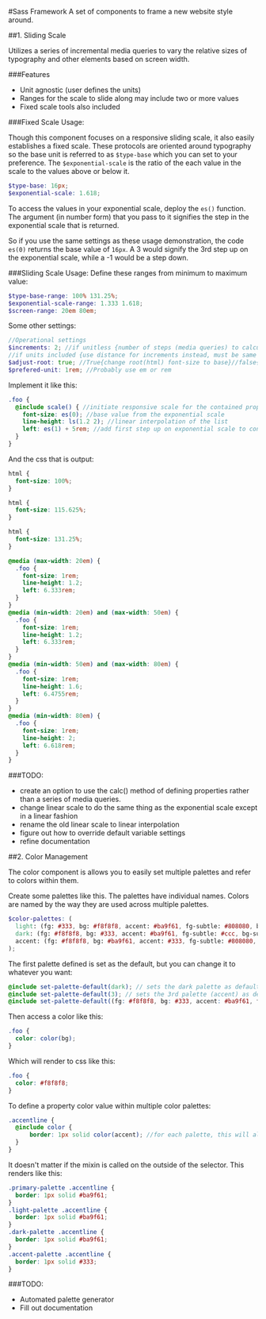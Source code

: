 #Sass Framework
A set of components to frame a new website style around.

##1. Sliding Scale

Utilizes a series of incremental media queries to vary the relative sizes of typography and other elements based on screen width.


###Features
- Unit agnostic (user defines the units)
- Ranges for the scale to slide along may include two or more values
- Fixed scale tools also included


###Fixed Scale Usage:

Though this component focuses on a responsive sliding scale, it also easily establishes a fixed scale. These protocols are oriented around typography so the base unit is referred to as ```$type-base``` which you can set to your preference. The ```$exponential-scale``` is the ratio of the each value in the scale to the values above or below it.

```scss
$type-base: 16px;
$exponential-scale: 1.618;
```

To access the values in your exponential scale, deploy the ```es()``` function. The argument (in number form) that you pass to it signifies the step in the exponential scale that is returned.

So if you use the same settings as these usage demonstration, the code ```es(0)``` returns the base value of ```16px```. A 3 would signify the 3rd step up on the exponential scale, while a -1 would be a step down.


###Sliding Scale Usage:
Define these ranges from minimum to maximum value:

```scss
$type-base-range: 100% 131.25%;
$exponential-scale-range: 1.333 1.618;
$screen-range: 20em 80em;
```

Some other settings:

```scss
//Operational settings
$increments: 2; //if unitless {number of steps (media queries) to calculate sliding changes}
//if units included {use distance for increments instead, must be same unit as screen-range}
$adjust-root: true; //True{change root(html) font-size to base}//false{leave root font-size at default}
$prefered-unit: 1rem; //Probably use em or rem
```

Implement it like this:
```scss
.foo {
  @include scale() { //initiate responsive scale for the contained properties
    font-size: es(0); //base value from the exponential scale
    line-height: ls(1.2 2); //linear interpolation of the list
    left: es(1) + 5rem; //add first step up on exponential scale to constant value
  }
}
```

And the css that is output:
```css
html {
  font-size: 100%;
}

html {
  font-size: 115.625%;
}

html {
  font-size: 131.25%;
}

@media (max-width: 20em) {
  .foo {
    font-size: 1rem;
    line-height: 1.2;
    left: 6.333rem;
  }
}
@media (min-width: 20em) and (max-width: 50em) {
  .foo {
    font-size: 1rem;
    line-height: 1.2;
    left: 6.333rem;
  }
}
@media (min-width: 50em) and (max-width: 80em) {
  .foo {
    font-size: 1rem;
    line-height: 1.6;
    left: 6.4755rem;
  }
}
@media (min-width: 80em) {
  .foo {
    font-size: 1rem;
    line-height: 2;
    left: 6.618rem;
  }
}
```

###TODO:
- create an option to use the calc() method of defining properties rather than a series of media queries.
- change linear scale to do the same thing as the exponential scale except in a linear fashion
- rename the old linear scale to linear interpolation
- figure out how to override default variable settings
- refine documentation


##2. Color Management

The color component is allows you to easily set multiple palettes and refer to colors within them.

Create some palettes like this. The palettes have individual names. Colors are named by the way they are used across multiple palettes.

```scss
$color-palettes: (
  light: (fg: #333, bg: #f8f8f8, accent: #ba9f61, fg-subtle: #808080, bg-subtle: #e5e5e5),
  dark: (fg: #f8f8f8, bg: #333, accent: #ba9f61, fg-subtle: #ccc, bg-subtle: #808080 ),
  accent: (fg: #f8f8f8, bg: #ba9f61, accent: #333, fg-subtle: #808080, bg-subtle: #ccc),
);
```

The first palette defined is set as the default, but you can change it to whatever you want:

```scss
@include set-palette-default(dark); // sets the dark palette as default
@include set-palette-default(3); // sets the 3rd palette (accent) as default
@include set-palette-default((fg: #f8f8f8, bg: #333, accent: #ba9f61, fg-subtle: #ccc, bg-subtle: #808080 )); //sets the map of colors provided as the default palette
```

Then access a color like this:
```scss
.foo {
  color: color(bg);
}
```

Which will render to css like this:
```css
.foo {
  color: #f8f8f8;
}
```

To define a property color value within multiple color palettes:
```scss
.accentline {
  @include color {
      border: 1px solid color(accent); //for each palette, this will always be the accent color
  }
}
```

It doesn't matter if the mixin is called on the outside of the selector. This renders like this:
```css
.primary-palette .accentline {
  border: 1px solid #ba9f61;
}
.light-palette .accentline {
  border: 1px solid #ba9f61;
}
.dark-palette .accentline {
  border: 1px solid #ba9f61;
}
.accent-palette .accentline {
  border: 1px solid #333;
}
```

###TODO:
- Automated palette generator
- Fill out documentation
